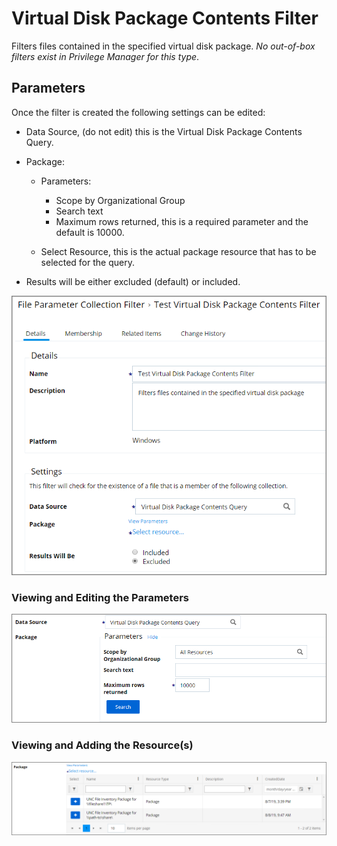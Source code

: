 [title]: # (Virtual Disk Package Contents Filter)
[tags]: # (filter types)
[priority]: # (2)
# Virtual Disk Package Contents Filter

Filters files contained in the specified virtual disk package. *No out-of-box filters exist in Privilege Manager for this type*.

## Parameters

Once the filter is created the following settings can be edited:

* Data Source, (do not edit) this is the Virtual Disk Package Contents Query.
* Package:

  * Parameters:

    * Scope by Organizational Group
    * Search text
    * Maximum rows returned, this is a required parameter and the default is 10000.
  * Select Resource, this is the actual package resource that has to be selected for the query.
* Results will be either excluded (default) or included.

![Edit the Virtual Disk Package Contents Filter](images/virtual-disk/pack-1.png)

### Viewing and Editing the Parameters

![Edit the parameters of the Virtual Disk Package Contents Filter](images/virtual-disk/pack-2.png)

### Viewing and Adding the Resource(s)

![Selecting the Resource for the Virtual Disk Package Contents Filter](images/virtual-disk/pack-3.png)
